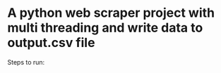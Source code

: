 # A python web scraper project with multi threading and write data to output.csv file

Steps to run:
